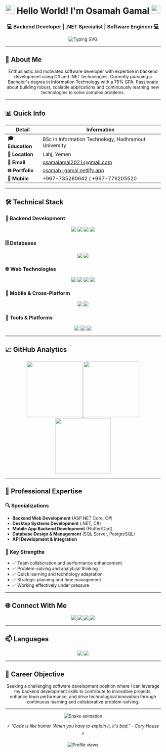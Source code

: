 <h1 align="center">
  <img src="https://media.giphy.com/media/hvRJCLFzcasrR4ia7z/giphy.gif" width="28">
  Hello World! I'm Osamah Gamal
  <img src="https://media.giphy.com/media/hvRJCLFzcasrR4ia7z/giphy.gif" width="28">
</h1>

<h3 align="center">💻 Backend Developer | .NET Specialist | Software Engineer 💻</h3>

<p align="center">
  <img src="https://readme-typing-svg.herokuapp.com?font=Fira+Code&pause=1000&color=22D3EE&center=true&vCenter=true&width=435&lines=Backend+.NET+Developer;ASP.NET+Core+Specialist;Database+Architect;Clean+Code+Advocate" alt="Typing SVG" />
</p>

---

## 🚀 About Me

<p align="center">
  Enthusiastic and motivated software developer with expertise in backend development using C# and .NET technologies. 
  Currently pursuing a Bachelor's degree in Information Technology with a 79% GPA. 
  Passionate about building robust, scalable applications and continuously learning new technologies to solve complex problems.
</p>

---

## 📊 Quick Info

| **Detail** | **Information** |
|------------|-----------------|
| **🎓 Education** | BSc in Information Technology, Hadhramout University |
| **📍 Location** | Lahj, Yemen |
| **📧 Email** | osamajamal2021@gmail.com |
| **🌐 Portfolio** | [osamah-gamal.netlify.app](https://osamah-gamal.netlify.app/) |
| **📱 Mobile** | +967-735260642 / +967-779205520 |

---

## 🛠️ Technical Stack

### 💼 **Backend Development**
<p align="center">
  <img src="https://img.shields.io/badge/C%23-239120?style=for-the-badge&logo=c-sharp&logoColor=white" />
  <img src="https://img.shields.io/badge/.NET-512BD4?style=for-the-badge&logo=dotnet&logoColor=white" />
  <img src="https://img.shields.io/badge/ASP.NET%20Core-512BD4?style=for-the-badge&logo=.net&logoColor=white" />
  <img src="https://img.shields.io/badge/Entity%20Framework-512BD4?style=for-the-badge&logo=.net&logoColor=white" />
</p>

### 🗄️ **Databases**
<p align="center">
  <img src="https://img.shields.io/badge/Microsoft%20SQL%20Server-CC2927?style=for-the-badge&logo=microsoft%20sql%20server&logoColor=white" />
  <img src="https://img.shields.io/badge/PostgreSQL-4169E1?style=for-the-badge&logo=postgresql&logoColor=white" />
</p>

### 🌐 **Web Technologies**
<p align="center">
  <img src="https://img.shields.io/badge/HTML5-E34F26?style=for-the-badge&logo=html5&logoColor=white" />
  <img src="https://img.shields.io/badge/CSS3-1572B6?style=for-the-badge&logo=css3&logoColor=white" />
  <img src="https://img.shields.io/badge/JavaScript-F7DF1E?style=for-the-badge&logo=javascript&logoColor=black" />
  <img src="https://img.shields.io/badge/Bootstrap-7952B3?style=for-the-badge&logo=bootstrap&logoColor=white" />
</p>

### 📱 **Mobile & Cross-Platform**
<p align="center">
  <img src="https://img.shields.io/badge/Flutter-02569B?style=for-the-badge&logo=flutter&logoColor=white" />
  <img src="https://img.shields.io/badge/Dart-0175C2?style=for-the-badge&logo=dart&logoColor=white" />
</p>

### 🔧 **Tools & Platforms**
<p align="center">
  <img src="https://img.shields.io/badge/Git-F05032?style=for-the-badge&logo=git&logoColor=white" />
  <img src="https://img.shields.io/badge/GitHub-181717?style=for-the-badge&logo=github&logoColor=white" />
  <img src="https://img.shields.io/badge/Python-3776AB?style=for-the-badge&logo=python&logoColor=white" />
</p>

---

## 📈 GitHub Analytics

<div align="center">
  <a href="https://github.com/Osamah-Gamal">
    <img height="180em" src="https://github-readme-stats.vercel.app/api?username=Osamah-Gamal&show_icons=true&theme=radical&include_all_commits=true&count_private=true&hide_border=true&hide_title=true" />
    <img height="180em" src="https://github-readme-stats.vercel.app/api/top-langs/?username=Osamah-Gamal&layout=compact&langs_count=8&theme=radical&hide_border=true&hide_title=true" />
  </a>
</div>

<div align="center">
  <a href="https://github.com/Osamah-Gamal">
    <img height="180em" src="https://github-readme-streak-stats.herokuapp.com/?user=Osamah-Gamal&theme=radical&hide_border=true" />
  </a>
</div>

---

## 🎯 Professional Expertise

### 🔍 **Specializations**
- **Backend Web Development** (ASP.NET Core, C#)
- **Desktop Systems Development** (.NET, C#)
- **Mobile App Backend Development** (Flutter/Dart)
- **Database Design & Management** (SQL Server, PostgreSQL)
- **API Development & Integration**

### 🌟 **Key Strengths**
- ✅ Team collaboration and performance enhancement
- ✅ Problem-solving and analytical thinking
- ✅ Quick learning and technology adaptation
- ✅ Strategic planning and time management
- ✅ Working effectively under pressure

---

## 🌐 Connect With Me

<p align="center">
  <a href="https://www.linkedin.com/in/%D8%A3%D8%B3%D8%A7%D9%85%D8%A9-%D8%AC%D9%85%D8%A7%D9%84-%D9%85%D8%AD%D9%85%D8%AF-%D8%A7%D8%B3%D9%85%D8%A7%D8%B9%D9%8A%D9%84-07906326b" target="_blank">
    <img src="https://img.shields.io/badge/LinkedIn-0077B5?style=for-the-badge&logo=linkedin&logoColor=white" />
  </a>
  <a href="mailto:osamajamal2021@gmail.com">
    <img src="https://img.shields.io/badge/Gmail-D14836?style=for-the-badge&logo=gmail&logoColor=white" />
  </a>
  <a href="https://github.com/Osamah-Gamal" target="_blank">
    <img src="https://img.shields.io/badge/GitHub-181717?style=for-the-badge&logo=github&logoColor=white" />
  </a>
  <a href="https://osamah-gamal.netlify.app/" target="_blank">
    <img src="https://img.shields.io/badge/Portfolio-FF7139?style=for-the-badge&logo=firefox&logoColor=white" />
  </a>
</p>

---

## 📫 Languages

<p align="center">
  <img src="https://img.shields.io/badge/Arabic-Native%20Speaker-green?style=for-the-badge" />
  <img src="https://img.shields.io/badge/English-Professional%20Proficiency-blue?style=for-the-badge" />
</p>

---

## 🎯 Career Objective

<p align="center">
  Seeking a challenging software development position where I can leverage my backend development skills 
  to contribute to innovative projects, enhance team performance, and drive technological innovation 
  through continuous learning and collaborative problem-solving.
</p>

---

<div align="center">
  
  ![Snake animation](https://github.com/Osamah-Gamal/Osamah-Gamal/blob/output/github-contribution-grid-snake.svg)
  
  <p>⚡ <i>"Code is like humor. When you have to explain it, it's bad." - Cory House</i> ⚡</p>
  
  <img src="https://komarev.com/ghpvc/?username=Osamah-Gamal&color=blueviolet&style=flat-square" alt="Profile views" />
  
</div>
